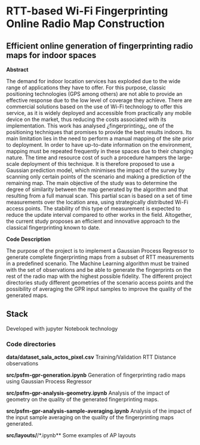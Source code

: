 # RTT-based Wi-Fi Fingerprinting Online Radio Map Construction

## Efficient online generation of fingerprinting radio maps for indoor spaces

**Abstract**

The demand for indoor location services has exploded due to the wide range of applications they have to offer. For this purpose, classic positioning technologies (GPS among others) are not able to provide an effective response due to the low level of coverage they achieve. There are commercial solutions based on the use of Wi-Fi technology to offer this service, as it is widely deployed and accessible from practically any mobile device on the market, thus reducing the costs associated with its implementation. This work has analysed ¿fingerprinting¿, one of the positioning techniques that promises to provide the best results indoors. Its main limitation lies in the need to perform a manual mapping of the site prior to deployment. In order to have up-to-date information on the environment, mapping must be repeated frequently in these spaces due to their changing nature. The time and resource cost of such a procedure hampers the large-scale deployment of this technique. It is therefore proposed to use a Gaussian prediction model, which minimises the impact of the survey by scanning only certain points of the scenario and making a prediction of the remaining map. The main objective of the study was to determine the degree of similarity between the map generated by the algorithm and that resulting from a full manual scan. This partial scan is based on a set of time measurements over the location area, using strategically distributed Wi-Fi access points. The stability of this type of measurement is expected to reduce the update interval compared to other works in the field. Altogether, the current study proposes an efficient and innovative approach to the classical fingerprinting known to date.

**Code Description**

The purpose of the project is to implement a Gaussian Process Regressor to generate complete fingerprinting maps from a subset of RTT measurements in a predefined scenario. The Machine Learning algorithm must be trained with the set of observations and be able to generate the fingerprints on the rest of the radio map with the highest possible fidelity. The different project directories study different geometries of the scenario access points and the possibility of averaging the GPR input samples to improve the quality of the generated maps.

## Stack

Developed with jupyter Notebook technology

### Code directories

**data/dataset_sala_actos_pixel.csv** Training/Validation RTT Distance observations

**src/psfm-gpr-generation.ipynb** Generation of fingerprinting radio maps using Gaussian Process Regressor

**src/psfm-gpr-analysis-geometry.ipynb** Analysis of the impact of geometry on the quality of the generated fingerprinting maps.

**src/psfm-gpr-analysis-sample-averaging.ipynb** Analysis of the impact of the input sample averaging on the quality of the fingerprinting maps generated.

**src/layouts/**/*.ipynb** Some examples of AP layouts






